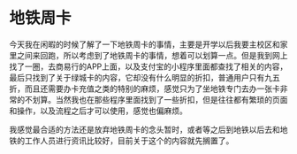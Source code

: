地铁周卡
========

今天我在闲暇的时候了解了一下地铁周卡的事情，主要是开学以后我要主校区和家里之间来回跑，所以考虑到了地铁周卡的事情，想着可以划算一点。但是我到网上找了一圈，去商易行的APP上面，以及支付宝的小程序里面都查找了相关的内容，最后只找到了关于绿城卡的内容，它却没有什么明显的折扣，普通用户只有九五折，而且还需要办卡充值之类的特别的麻烦，感觉只为了坐地铁专门去办一张卡非常的不划算。当然我也在那些程序里面找到了一些折扣，但是往往都有繁琐的页面和操作，以及流程之后才可以使用，感觉也偏麻烦。

我感觉最合适的方法还是放弃地铁周卡的念头暂时，或者等之后到地铁以后去和地铁的工作人员进行资讯比较好，目前关于这个的内容就先搁置了。